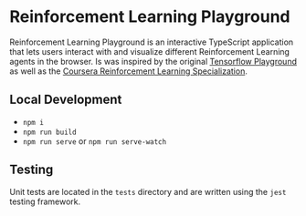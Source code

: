 # Reinforcement Learning Playground

Reinforcement Learning Playground is an interactive TypeScript application that
lets users interact with and visualize different Reinforcement Learning agents in 
the browser. Is was inspired by the original [Tensorflow Playground](https://playground.tensorflow.org/) as well as the [Coursera Reinforcement Learning Specialization](https://www.coursera.org/specializations/reinforcement-learning).

## Local Development

- `npm i`
- `npm run build` 
- `npm run serve` or `npm run serve-watch` 

## Testing

Unit tests are located in the `tests` directory and are written using the `jest` testing framework.